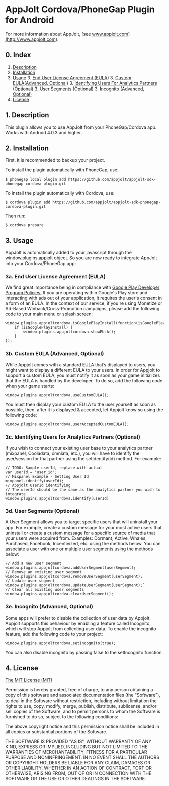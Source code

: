# AppJolt Cordova/PhoneGap Plugin for Android

For more information about AppJolt, [see www.appjolt.com](http://www.appjolt.com).

## 0. Index

1. [Description](#1-description)
2. [Installation](#2-installation)
3. [Usage](#3-usage)
    3. [End User License Agreement (EULA)](#3a-end-user-license-agreement)
    3. [Custom EULA(Advanced, Optional)](#3b-custom-eula)
    3. [Identifying Users For Analytics Partners (Optional)](#3c-identifying-users-for-analytics-partners)
    3. [User Segments (Optional)](#3d-user-segments)
    3. [Incognito (Advanced, Optional)](#3e-incognito) 
4. [License](#4-license)

## 1. Description
This plugin allows you to use AppJolt from your PhoneGap/Cordova app. Works with Android 4.0.3 and higher.

## 2. Installation
First, it is recommended to backup your project.

To install the plugin automatically with PhoneGap, use:
```
$ phonegap local plugin add https://github.com/appjolt/appjolt-sdk-phonegap-cordova-plugin.git
```
To install the plugin automatically with Cordova, use:
```
$ cordova plugin add https://github.com/appjolt/appjolt-sdk-phonegap-cordova-plugin.git
```
Then run:
```
$ cordova prepare
```

## 3. Usage
AppJolt is automatically added to your javascript through the window.plugins.appjolt object. So you are now ready to integrate AppJolt into your Cordova/PhoneGap app:

### 3a. End User License Agreement (EULA)
We find great importance being in compliance with [Google Play Developer Program Policies.](https://play.google.com/about/developer-content-policy.html)
If you are operating within Google's Play store and interacting with ads out of your application, it requires the user's consent in a form of an EULA.
In the context of our service, if you're using Monetize or Ad-Based Winback/Cross-Promotion campaigns, please add the following code to your main menu or splash screen:
```
window.plugins.appjoltcordova.isGooglePlayInstall(function(isGooglePlayInstall) 
    if (isGooglePlayInstall) {
        window.plugins.appjoltcordova.showEULA();
    }
});
```

### 3b. Custom EULA (Advanced, Optional)
While Appjolt comes with a standard EULA that’s displayed to users, you might want to display a different EULA to your users. In order for Appjolt to support a custom EULA, you must notify it as soon as your game initializes that the EULA is handled by the developer. To do so, add the following code when your game starts:
```
window.plugins.appjoltcordova.useCustomEULA();
```
You must then display your custom EULA to the user yourself as soon as possible, then, after it is displayed & accepted, let Appjolt know so using the following code:
```
window.plugins.appjoltcordova.userAcceptedCustomEULA();
```
### 3c. Identifying Users for Analytics Partners (Optional)
If you wish to connect your existing user base to your analytics partner (mixpanel, Cooladata, omniata, etc.), you will have to identify the user/session for that partner using the setIdentify(id) method. For example:
```
// TODO: Sample userId, replace with actual
var userId = "user_id";
// Mixpanel Example - Setting User Id
mixpanel.identify(userId);
// Appjolt UserId identifying
// The userId should be the same as the analytics partner you wish to integrate
window.plugins.appjoltcordova.identify(userId)
```

### 3d. User Segments (Optional)
A User Segment allows you to target specific users that will uninstall your app. For example, create a custom message for your most active users that uninstall or create a custom message for a specific source of media that your users were acquired from. Examples: Dormant, Active, Whales, Purchased, Facebook, Incentivized, etc.
using the methods below.
You can associate a user with one or multiple user segments using the methods below:
```
// Add a new user segment 
window.plugins.appjoltcordova.addUserSegment(userSegment);
// Remove an existing user segment
window.plugins.appjoltcordova.removeUserSegment(userSegment);
// Update user segment
window.plugins.appjoltcordova.updateUserSegment(userSegment);`
// Clear all existing user segments 
window.plugins.appjoltcordva.clearUserSegment();
```

### 3e. Incognito (Advanced, Optional)
Some apps will prefer to disable the collection of user data by Appjolt. Appjolt supports this behaviour by enabling a feature called Incognito, which will stop Appjolt from collecting user data. To enable the incognito feature, add the following code to your project:
```
window.plugins.appjoltcordova.setIncognito(true);
```
You can also disable incognito by passing false to the setIncognito function.

## 4. License
[The MIT License (MIT)](http://www.opensource.org/licenses/mit-license.html)

Permission is hereby granted, free of charge, to any person obtaining a copy
of this software and associated documentation files (the "Software"), to deal
in the Software without restriction, including without limitation the rights
to use, copy, modify, merge, publish, distribute, sublicense, and/or sell
copies of the Software, and to permit persons to whom the Software is
furnished to do so, subject to the following conditions:

The above copyright notice and this permission notice shall be included in
all copies or substantial portions of the Software.

THE SOFTWARE IS PROVIDED "AS IS", WITHOUT WARRANTY OF ANY KIND, EXPRESS OR
IMPLIED, INCLUDING BUT NOT LIMITED TO THE WARRANTIES OF MERCHANTABILITY,
FITNESS FOR A PARTICULAR PURPOSE AND NONINFRINGEMENT. IN NO EVENT SHALL THE
AUTHORS OR COPYRIGHT HOLDERS BE LIABLE FOR ANY CLAIM, DAMAGES OR OTHER
LIABILITY, WHETHER IN AN ACTION OF CONTRACT, TORT OR OTHERWISE, ARISING FROM,
OUT OF OR IN CONNECTION WITH THE SOFTWARE OR THE USE OR OTHER DEALINGS IN
THE SOFTWARE.


